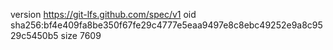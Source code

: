version https://git-lfs.github.com/spec/v1
oid sha256:bf4e409fa8be350f67fe29c4777e5eaa9497e8c8ebc49252e9a8c9529c5450b5
size 7609
